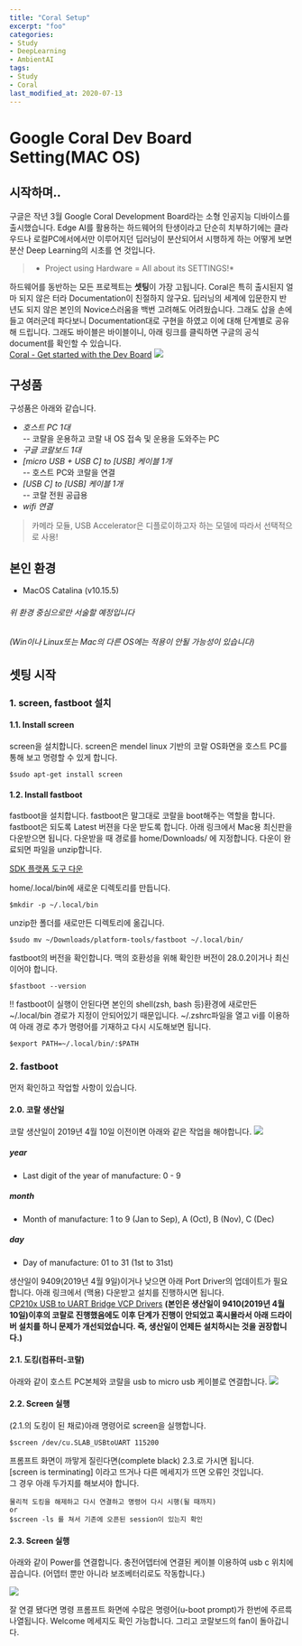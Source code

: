 ```yaml
---
title: "Coral Setup"
excerpt: "foo"
categories:
- Study
- DeepLearning
- AmbientAI
tags:
- Study
- Coral
last_modified_at: 2020-07-13
---
```

# Google Coral Dev Board Setting(MAC OS)
## 시작하며..
구글은 작년 3월 Google Coral Development Board라는 소형 인공지능 디바이스를 출시했습니다. Edge AI를 활용하는 하드웨어의 탄생이라고 단순히 치부하기에는 클라우드나 로컬PC에서에서만 이루어지던 딥러닝이 분산되어서 시행하게 하는 어떻게 보면 분산 Deep Learning의 시초를 연 것입니다. 

> * Project using Hardware = All about its SETTINGS!*  

하드웨어를 동반하는 모든 프로젝트는 **셋팅**이 가장 고됩니다. Coral은 특히 출시된지 얼마 되지 않은 터라 Documentation이 친절하지 않구요. 딥러닝의 세계에 입문한지 반년도 되지 않은 본인의 Novice스러움을 백번 고려해도 어려웠습니다. 그래도 삽을 손에 들고 여러군데 파다보니 Documentation대로 구현을 하였고 이에 대해 단계별로 공유해 드립니다. 그래도 바이블은 바이블이니, 아래 링크를 클릭하면 구글의 공식 document를 확인할 수 있습니다.   
[Coral - Get started with the Dev Board](https://coral.ai/docs/dev-board/get-started)
![](https://coral.ai/static/docs/images/devboard/devboard-inhand.jpg)


## 구성품
구성품은 아래와 같습니다.
- *호스트 PC 1대*   
-- 코랄을 운용하고 코랄 내 OS 접속 및 운용을 도와주는 PC
- *구글 코랄보드 1대* 
- *[micro USB + USB C] to [USB] 케이블 1개*  
-- 호스트 PC와 코랄을 연결
- *[USB C] to [USB] 케이블 1개*   
-- 코랄 전원 공급용
- *wifi 연결*

> 카메라 모듈, USB Accelerator은 디플로이하고자 하는 모델에 따라서 선택적으로 사용!

## 본인 환경
- MacOS Catalina  (v10.15.5) 
###### 위 환경 중심으로만 서술할 예정입니다
###### (Win이나 Linux또는 Mac의 다른 OS에는 적용이 안될 가능성이 있습니다)

## 셋팅 시작
### 1. screen, fastboot 설치

#### 1.1. Install screen
screen을 설치합니다. screen은 mendel linux 기반의 코랄 OS화면을 호스트 PC를 통해 보고 명령할 수 있게 합니다.
```
$sudo apt-get install screen
```
#### 1.2. Install fastboot
fastboot을 설치합니다. fastboot은 말그대로 코랄을 boot해주는 역할을 합니다.  fastboot은 되도록 Latest 버젼을 다운 받도록 합니다. 아래 링크에서 Mac용 최신판을 다운받으면 됩니다. 다운받을 때 경로를 home/Downloads/ 에 지정합니다. 다운이 완료되면 파일을 unzip합니다.

[SDK 플랫폼 도구 다운](https://developer.android.com/studio/releases/platform-tools#downloads)

home/.local/bin에 새로운 디렉토리를 만듭니다.

```
$mkdir -p ~/.local/bin
```

unzip한 폴더를 새로만든 디렉토리에 옮깁니다.
```
$sudo mv ~/Downloads/platform-tools/fastboot ~/.local/bin/
```

fastboot의 버전을 확인합니다. 맥의 호환성을 위해 확인한 버전이 28.0.2이거나 최신이어야 합니다.
```
$fastboot --version
```

!! fastboot이 실행이 안된다면 본인의 shell(zsh, bash 등)환경에 새로만든 ~/.local/bin 경로가 지정이 안되어있기 때문입니다. ~/.zshrc파일을 열고 vi를 이용하여 아래 경로 추가 명령어를 기재하고 다시 시도해보면 됩니다.

```
$export PATH=~/.local/bin/:$PATH
```

### 2. fastboot  
먼저 확인하고 작업할 사항이 있습니다.
#### 2.0. 코랄 생산일  
코랄 생산일이 2019년 4월 10일 이전이면 아래와 같은 작업을 해야합니다.
![](https://coral.ai/static/docs/images/devboard/devboard-serialnumber-callouts.jpg)

##### year
 - Last digit of the year of manufacture: 0 - 9
##### month 
- Month of manufacture: 1 to 9 (Jan to Sep), A (Oct), B (Nov), C (Dec)
##### day 
- Day of manufacture: 01 to 31 (1st to 31st)


생산일이 9409(2019년 4월 9일)이거나 낮으면 아래 Port Driver의 업데이트가 필요합니다. 아래 링크에서 (맥용) 다운받고 설치를 진행하시면 됩니다.  
[CP210x USB to UART Bridge VCP Drivers](https://www.silabs.com/products/development-tools/software/usb-to-uart-bridge-vcp-drivers) **(본인은 생산일이 9410(2019년 4월 10일)이후의 코랄로 진행했음에도 이후 단계가 진행이 안되었고 혹시몰라서 아래 드라이버 설치를 하니 문제가 개선되었습니다. 즉, 생산일이 언제든 설치하시는 것을 권장합니다.)**


#### 2.1. 도킹(컴퓨터-코랄)
아래와 같이 호스트 PC본체와 코랄을 usb to micro usb 케이블로 연결합니다.
![](https://coral.ai/static/docs/images/devboard/devboard-serial-co.jpg)


#### 2.2. Screen 실행
(2.1.의 도킹이 된 채로)아래 명령어로 screen을 실행합니다.
```
$screen /dev/cu.SLAB_USBtoUART 115200
```
프롬프트 화면이 까맣게 질린다면(complete black) 2.3.로 가시면 됩니다.  
 [screen is terminating] 이라고 뜨거나 다른 메세지가 뜨면 오류인 것입니다.  
  그 경우 아래 두가지를 해보셔야 합니다.

```
물리적 도킹을 해제하고 다시 연결하고 명령어 다시 시행(될 때까지)
or
$screen -ls 를 쳐서 기존에 오픈된 session이 있는지 확인
```

#### 2.3. Screen 실행
아래와 같이 Power를 연결합니다. 충전어뎁터에 연결된 케이블 이용하여 usb c 위치에 꼽습니다. (어뎁터 뿐만 아니라 보조베터리로도 작동합니다.)


![](https://coral.ai/static/docs/images/devboard/devboard-serial-power-co.jpg)

잘 연결 됐다면 명령 프롬프트 화면에 수많은 명령어(u-boot prompt)가 한번에 주르륵 나열됩니다. Welcome 메세지도 확인 가능합니다. 
그리고 코랄보드의 fan이 돌아갑니다. 

